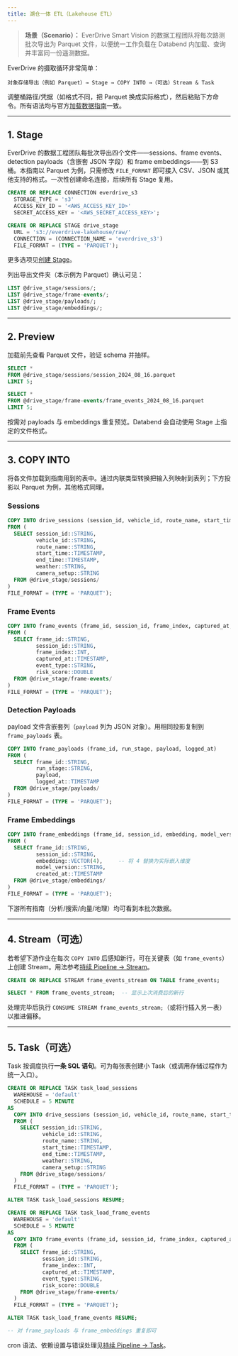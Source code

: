 ```yaml
---
title: 湖仓一体 ETL（Lakehouse ETL）
---
```


> **场景（Scenario）：** EverDrive Smart Vision 的数据工程团队将每次路测批次导出为 Parquet 文件，以便统一工作负载在 Databend 内加载、查询并丰富同一份遥测数据。

EverDrive 的摄取循环非常简单：

```
对象存储导出（例如 Parquet）→ Stage → COPY INTO →（可选）Stream & Task
```

调整桶路径/凭据（如格式不同，把 Parquet 换成实际格式），然后粘贴下方命令。所有语法均与官方[加载数据指南](/guides/load-data/)一致。

---

## 1. Stage
EverDrive 的数据工程团队每批次导出四个文件——sessions、frame events、detection payloads（含嵌套 JSON 字段）和 frame embeddings——到 S3 桶。本指南以 Parquet 为例，只需修改 `FILE_FORMAT` 即可接入 CSV、JSON 或其他支持的格式。一次性创建命名连接，后续所有 Stage 复用。

```sql
CREATE OR REPLACE CONNECTION everdrive_s3
  STORAGE_TYPE = 's3'
  ACCESS_KEY_ID = '<AWS_ACCESS_KEY_ID>'
  SECRET_ACCESS_KEY = '<AWS_SECRET_ACCESS_KEY>';

CREATE OR REPLACE STAGE drive_stage
  URL = 's3://everdrive-lakehouse/raw/'
  CONNECTION = (CONNECTION_NAME = 'everdrive_s3')
  FILE_FORMAT = (TYPE = 'PARQUET');
```

更多选项见[创建 Stage](/sql/sql-commands/ddl/stage/ddl-create-stage)。

列出导出文件夹（本示例为 Parquet）确认可见：

```sql
LIST @drive_stage/sessions/;
LIST @drive_stage/frame-events/;
LIST @drive_stage/payloads/;
LIST @drive_stage/embeddings/;
```

---

## 2. Preview
加载前先查看 Parquet 文件，验证 schema 并抽样。

```sql
SELECT *
FROM @drive_stage/sessions/session_2024_08_16.parquet
LIMIT 5;

SELECT *
FROM @drive_stage/frame-events/frame_events_2024_08_16.parquet
LIMIT 5;
```

按需对 payloads 与 embeddings 重复预览。Databend 会自动使用 Stage 上指定的文件格式。

---

## 3. COPY INTO
将各文件加载到指南用到的表中。通过内联类型转换把输入列映射到表列；下方投影以 Parquet 为例，其他格式同理。

### Sessions
```sql
COPY INTO drive_sessions (session_id, vehicle_id, route_name, start_time, end_time, weather, camera_setup)
FROM (
  SELECT session_id::STRING,
         vehicle_id::STRING,
         route_name::STRING,
         start_time::TIMESTAMP,
         end_time::TIMESTAMP,
         weather::STRING,
         camera_setup::STRING
  FROM @drive_stage/sessions/
)
FILE_FORMAT = (TYPE = 'PARQUET');
```

### Frame Events
```sql
COPY INTO frame_events (frame_id, session_id, frame_index, captured_at, event_type, risk_score)
FROM (
  SELECT frame_id::STRING,
         session_id::STRING,
         frame_index::INT,
         captured_at::TIMESTAMP,
         event_type::STRING,
         risk_score::DOUBLE
  FROM @drive_stage/frame-events/
)
FILE_FORMAT = (TYPE = 'PARQUET');
```

### Detection Payloads
payload 文件含嵌套列（`payload` 列为 JSON 对象）。用相同投影复制到 `frame_payloads` 表。

```sql
COPY INTO frame_payloads (frame_id, run_stage, payload, logged_at)
FROM (
  SELECT frame_id::STRING,
         run_stage::STRING,
         payload,
         logged_at::TIMESTAMP
  FROM @drive_stage/payloads/
)
FILE_FORMAT = (TYPE = 'PARQUET');
```

### Frame Embeddings
```sql
COPY INTO frame_embeddings (frame_id, session_id, embedding, model_version, created_at)
FROM (
  SELECT frame_id::STRING,
         session_id::STRING,
         embedding::VECTOR(4),     -- 将 4 替换为实际嵌入维度
         model_version::STRING,
         created_at::TIMESTAMP
  FROM @drive_stage/embeddings/
)
FILE_FORMAT = (TYPE = 'PARQUET');
```

下游所有指南（分析/搜索/向量/地理）均可看到本批次数据。

---

## 4. Stream（可选）
若希望下游作业在每次 `COPY INTO` 后感知新行，可在关键表（如 `frame_events`）上创建 Stream。用法参考[持续 Pipeline → Stream](/guides/load-data/continuous-data-pipelines/stream)。

```sql
CREATE OR REPLACE STREAM frame_events_stream ON TABLE frame_events;

SELECT * FROM frame_events_stream;  -- 显示上次消费后的新行
```

处理完毕后执行 `CONSUME STREAM frame_events_stream;`（或将行插入另一表）以推进偏移。

---

## 5. Task（可选）
Task 按调度执行**一条 SQL 语句**。可为每张表创建小 Task（或调用存储过程作为统一入口）。

```sql
CREATE OR REPLACE TASK task_load_sessions
  WAREHOUSE = 'default'
  SCHEDULE = 5 MINUTE
AS
  COPY INTO drive_sessions (session_id, vehicle_id, route_name, start_time, end_time, weather, camera_setup)
  FROM (
    SELECT session_id::STRING,
           vehicle_id::STRING,
           route_name::STRING,
           start_time::TIMESTAMP,
           end_time::TIMESTAMP,
           weather::STRING,
           camera_setup::STRING
    FROM @drive_stage/sessions/
  )
  FILE_FORMAT = (TYPE = 'PARQUET');

ALTER TASK task_load_sessions RESUME;

CREATE OR REPLACE TASK task_load_frame_events
  WAREHOUSE = 'default'
  SCHEDULE = 5 MINUTE
AS
  COPY INTO frame_events (frame_id, session_id, frame_index, captured_at, event_type, risk_score)
  FROM (
    SELECT frame_id::STRING,
           session_id::STRING,
           frame_index::INT,
           captured_at::TIMESTAMP,
           event_type::STRING,
           risk_score::DOUBLE
    FROM @drive_stage/frame-events/
  )
  FILE_FORMAT = (TYPE = 'PARQUET');

ALTER TASK task_load_frame_events RESUME;

-- 对 frame_payloads 与 frame_embeddings 重复即可
```

cron 语法、依赖设置与错误处理见[持续 Pipeline → Task](/guides/load-data/continuous-data-pipelines/task)。
